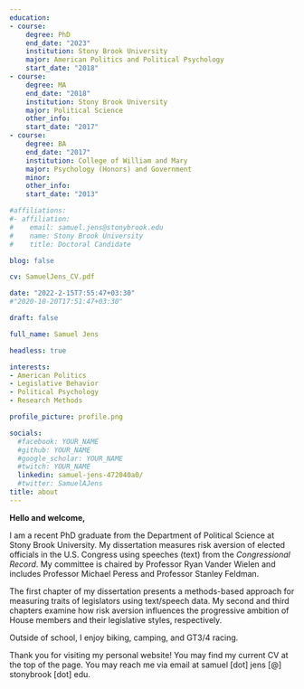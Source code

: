```yaml
---
education:
- course:
    degree: PhD
    end_date: "2023"
    institution: Stony Brook University
    major: American Politics and Political Psychology
    start_date: "2018"
- course:
    degree: MA
    end_date: "2018"
    institution: Stony Brook University
    major: Political Science
    other_info: 
    start_date: "2017"
- course:
    degree: BA
    end_date: "2017"
    institution: College of William and Mary
    major: Psychology (Honors) and Government
    minor: 
    other_info: 
    start_date: "2013"

#affiliations:
#- affiliation:
#    email: samuel.jens@stonybrook.edu
#    name: Stony Brook University
#    title: Doctoral Candidate

blog: false

cv: SamuelJens_CV.pdf

date: "2022-2-15T7:55:47+03:30"
#"2020-10-20T17:51:47+03:30"

draft: false

full_name: Samuel Jens

headless: true

interests:
- American Politics
- Legislative Behavior
- Political Psychology
- Research Methods

profile_picture: profile.png

socials:
  #facebook: YOUR_NAME
  #github: YOUR_NAME
  #google_scholar: YOUR_NAME
  #twitch: YOUR_NAME
  linkedin: samuel-jens-472040a0/
  #twitter: SamuelAJens
title: about
---
```


**Hello and welcome,**

I am a recent PhD graduate from the Department of Political Science at Stony Brook University. My dissertation measures risk aversion of elected officials in the U.S. Congress using speeches (text) from the *Congressional Record*. My committee is chaired by Professor Ryan Vander Wielen and includes Professor Michael Peress and Professor Stanley Feldman. 

The first chapter of my dissertation presents a methods-based approach for measuring traits of legislators using text/speech data. My second and third chapters examine how risk aversion influences the progressive ambition of House members and their legislative styles, respectively. 

Outside of school, I enjoy biking, camping, and GT3/4 racing.

Thank you for visiting my personal website! You may find my current CV at the top of the page. You may reach me via email at samuel [dot] jens [@] stonybrook [dot] edu. 

